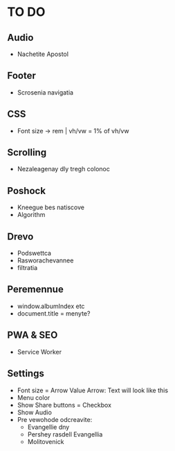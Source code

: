 # TO DO

## Audio
* Nachetite Apostol

## Footer
* Scrosenia navigatia

## CSS
* Font size -> rem | vh/vw = 1% of vh/vw

## Scrolling
* Nezaleagenay dly tregh colonoc

## Poshock  
* Kneegue bes natiscove
* Algorithm

## Drevo 
* Podswettca
* Rasworachevannee
* filtratia

## Peremennue
* window.albumIndex etc
* document.title = menyte?

## PWA & SEO
* Service Worker

## Settings
* Font size = Arrow Value Arrow: Text will look like this
* Menu color
* Show Share buttons = Checkbox
* Show Audio
* Pre vewohode odcreavite:
  * Evangellie dny
  * Pershey rasdell Evangellia
  * Molitovenick
